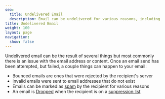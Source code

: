 ```yaml
---
seo:
  title: Undelivered Email
  description: Email can be undelivered for various reasons, including an issue with email address or content.
title: Undelivered Email
weight: 100
layout: page
navigation:
  show: false
---
```


Undelivered email can be the result of several things but most commonly there is an issue with the email address or content.
Once an email send has been attempted, but failed, a couple things can happen to your email:

* Bounced emails are ones that were rejected by the recipient's server
* Invalid emails were sent to email addresses that do not exist
* Emails can be marked as <a href="{{root_url}}/Glossary/spam.html">spam</a> by the recipient for various reasons
* An email is <a href="{{root_url}}/Glossary/drops.html">Dropped</a> when the recipient is on a <a href="{{root_url}}/User_Guide/Email_Deliverability/Subscription_Tracking/index.html">suppression list</a>



